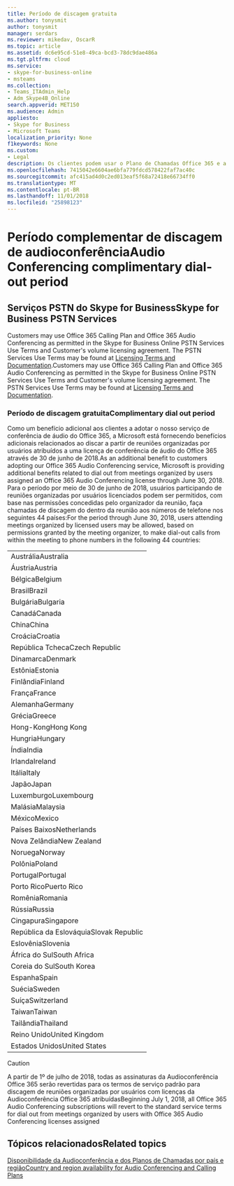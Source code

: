 ```yaml
---
title: Período de discagem gratuita
ms.author: tonysmit
author: tonysmit
manager: serdars
ms.reviewer: mikedav, OscarR
ms.topic: article
ms.assetid: dc6e95cd-51e8-49ca-bcd3-78dc9dae486a
ms.tgt.pltfrm: cloud
ms.service:
- skype-for-business-online
- msteams
ms.collection:
- Teams_ITAdmin_Help
- Adm_Skype4B_Online
search.appverid: MET150
ms.audience: Admin
appliesto:
- Skype for Business
- Microsoft Teams
localization_priority: None
f1keywords: None
ms.custom:
- Legal
description: Os clientes podem usar o Plano de Chamadas Office 365 e a Audioconferência Office 365, conforme permitido nos Termos de Uso de Serviços PSTN do Skype for Business Online e no contrato de licenciamento por volume do Cliente.
ms.openlocfilehash: 7415042e6604ae6bfa779fdcd578422faf7ac40c
ms.sourcegitcommit: afc415ad4d0c2ed013eaf5f68a72418e66734ff0
ms.translationtype: MT
ms.contentlocale: pt-BR
ms.lasthandoff: 11/01/2018
ms.locfileid: "25898123"
---
```

# <a name="audio-conferencing-complimentary-dial-out-period"></a><span data-ttu-id="b87cf-103">Período complementar de discagem de audioconferência</span><span class="sxs-lookup"><span data-stu-id="b87cf-103">Audio Conferencing complimentary dial-out period</span></span>

## <a name="skype-for-business-pstn-services"></a><span data-ttu-id="b87cf-104">Serviços PSTN do Skype for Business</span><span class="sxs-lookup"><span data-stu-id="b87cf-104">Skype for Business PSTN Services</span></span>

<span data-ttu-id="b87cf-p101">Customers may use Office 365 Calling Plan and Office 365 Audio Conferencing as permitted in the Skype for Business Online PSTN Services Use Terms and Customer's volume licensing agreement. The PSTN Services Use Terms may be found at [Licensing Terms and Documentation](http://www.microsoftvolumelicensing.com/DocumentSearch.aspx?Mode=2&amp;Keyword=PSTN).</span><span class="sxs-lookup"><span data-stu-id="b87cf-p101">Customers may use Office 365 Calling Plan and Office 365 Audio Conferencing as permitted in the Skype for Business Online PSTN Services Use Terms and Customer's volume licensing agreement. The PSTN Services Use Terms may be found at [Licensing Terms and Documentation](http://www.microsoftvolumelicensing.com/DocumentSearch.aspx?Mode=2&amp;Keyword=PSTN).</span></span>
  
### <a name="complimentary-dial-out-period"></a><span data-ttu-id="b87cf-107">Período de discagem gratuita</span><span class="sxs-lookup"><span data-stu-id="b87cf-107">Complimentary dial out period</span></span>

<span data-ttu-id="b87cf-108">Como um benefício adicional aos clientes a adotar o nosso serviço de conferência de áudio do Office 365, a Microsoft está fornecendo benefícios adicionais relacionados ao discar a partir de reuniões organizadas por usuários atribuídos a uma licença de conferência de áudio do Office 365 através de 30 de junho de 2018.</span><span class="sxs-lookup"><span data-stu-id="b87cf-108">As an additional benefit to customers adopting our Office 365 Audio Conferencing service, Microsoft is providing additional benefits related to dial out from meetings organized by users assigned an Office 365 Audio Conferencing license through June 30, 2018.</span></span> <span data-ttu-id="b87cf-109">Para o período por meio de 30 de junho de 2018, usuários participando de reuniões organizadas por usuários licenciados podem ser permitidos, com base nas permissões concedidas pelo organizador da reunião, faça chamadas de discagem do dentro da reunião aos números de telefone nos seguintes 44 países:</span><span class="sxs-lookup"><span data-stu-id="b87cf-109">For the period through June 30, 2018, users attending meetings organized by licensed users may be allowed, based on permissions granted by the meeting organizer, to make dial-out calls from within the meeting to phone numbers in the following 44 countries:</span></span>
  
|    |
|-----|
|<span data-ttu-id="b87cf-110">Austrália</span><span class="sxs-lookup"><span data-stu-id="b87cf-110">Australia</span></span>  <br/> |
|<span data-ttu-id="b87cf-111">Áustria</span><span class="sxs-lookup"><span data-stu-id="b87cf-111">Austria</span></span>  <br/> |
|<span data-ttu-id="b87cf-112">Bélgica</span><span class="sxs-lookup"><span data-stu-id="b87cf-112">Belgium</span></span>  <br/> |
|<span data-ttu-id="b87cf-113">Brasil</span><span class="sxs-lookup"><span data-stu-id="b87cf-113">Brazil</span></span>  <br/> |
|<span data-ttu-id="b87cf-114">Bulgária</span><span class="sxs-lookup"><span data-stu-id="b87cf-114">Bulgaria</span></span>  <br/> |
|<span data-ttu-id="b87cf-115">Canadá</span><span class="sxs-lookup"><span data-stu-id="b87cf-115">Canada</span></span>  <br/> |
|<span data-ttu-id="b87cf-116">China</span><span class="sxs-lookup"><span data-stu-id="b87cf-116">China</span></span>  <br/> |
|<span data-ttu-id="b87cf-117">Croácia</span><span class="sxs-lookup"><span data-stu-id="b87cf-117">Croatia</span></span>  <br/> |
|<span data-ttu-id="b87cf-118">República Tcheca</span><span class="sxs-lookup"><span data-stu-id="b87cf-118">Czech Republic</span></span>  <br/> |
|<span data-ttu-id="b87cf-119">Dinamarca</span><span class="sxs-lookup"><span data-stu-id="b87cf-119">Denmark</span></span>  <br/> |
|<span data-ttu-id="b87cf-120">Estônia</span><span class="sxs-lookup"><span data-stu-id="b87cf-120">Estonia</span></span>  <br/> |
|<span data-ttu-id="b87cf-121">Finlândia</span><span class="sxs-lookup"><span data-stu-id="b87cf-121">Finland</span></span>  <br/> |
|<span data-ttu-id="b87cf-122">França</span><span class="sxs-lookup"><span data-stu-id="b87cf-122">France</span></span>  <br/> |
|<span data-ttu-id="b87cf-123">Alemanha</span><span class="sxs-lookup"><span data-stu-id="b87cf-123">Germany</span></span>  <br/> |
|<span data-ttu-id="b87cf-124">Grécia</span><span class="sxs-lookup"><span data-stu-id="b87cf-124">Greece</span></span>  <br/> |
|<span data-ttu-id="b87cf-125">Hong-Kong</span><span class="sxs-lookup"><span data-stu-id="b87cf-125">Hong Kong</span></span>  <br/> |
|<span data-ttu-id="b87cf-126">Hungria</span><span class="sxs-lookup"><span data-stu-id="b87cf-126">Hungary</span></span>  <br/> |
|<span data-ttu-id="b87cf-127">Índia</span><span class="sxs-lookup"><span data-stu-id="b87cf-127">India</span></span>  <br/> |
|<span data-ttu-id="b87cf-128">Irlanda</span><span class="sxs-lookup"><span data-stu-id="b87cf-128">Ireland</span></span>  <br/> |
|<span data-ttu-id="b87cf-129">Itália</span><span class="sxs-lookup"><span data-stu-id="b87cf-129">Italy</span></span>  <br/> |
|<span data-ttu-id="b87cf-130">Japão</span><span class="sxs-lookup"><span data-stu-id="b87cf-130">Japan</span></span>  <br/> |
|<span data-ttu-id="b87cf-131">Luxemburgo</span><span class="sxs-lookup"><span data-stu-id="b87cf-131">Luxembourg</span></span>  <br/> |
|<span data-ttu-id="b87cf-132">Malásia</span><span class="sxs-lookup"><span data-stu-id="b87cf-132">Malaysia</span></span>  <br/> |
|<span data-ttu-id="b87cf-133">México</span><span class="sxs-lookup"><span data-stu-id="b87cf-133">Mexico</span></span>  <br/> |
|<span data-ttu-id="b87cf-134">Países Baixos</span><span class="sxs-lookup"><span data-stu-id="b87cf-134">Netherlands</span></span>  <br/> |
|<span data-ttu-id="b87cf-135">Nova Zelândia</span><span class="sxs-lookup"><span data-stu-id="b87cf-135">New Zealand</span></span>  <br/> |
|<span data-ttu-id="b87cf-136">Noruega</span><span class="sxs-lookup"><span data-stu-id="b87cf-136">Norway</span></span>  <br/> |
|<span data-ttu-id="b87cf-137">Polônia</span><span class="sxs-lookup"><span data-stu-id="b87cf-137">Poland</span></span>  <br/> |
|<span data-ttu-id="b87cf-138">Portugal</span><span class="sxs-lookup"><span data-stu-id="b87cf-138">Portugal</span></span>  <br/> |
|<span data-ttu-id="b87cf-139">Porto Rico</span><span class="sxs-lookup"><span data-stu-id="b87cf-139">Puerto Rico</span></span>  <br/> |
|<span data-ttu-id="b87cf-140">Romênia</span><span class="sxs-lookup"><span data-stu-id="b87cf-140">Romania</span></span>  <br/> |
|<span data-ttu-id="b87cf-141">Rússia</span><span class="sxs-lookup"><span data-stu-id="b87cf-141">Russia</span></span>  <br/> |
|<span data-ttu-id="b87cf-142">Cingapura</span><span class="sxs-lookup"><span data-stu-id="b87cf-142">Singapore</span></span>  <br/> |
|<span data-ttu-id="b87cf-143">República da Eslováquia</span><span class="sxs-lookup"><span data-stu-id="b87cf-143">Slovak Republic</span></span>  <br/> |
|<span data-ttu-id="b87cf-144">Eslovênia</span><span class="sxs-lookup"><span data-stu-id="b87cf-144">Slovenia</span></span>  <br/> |
|<span data-ttu-id="b87cf-145">África do Sul</span><span class="sxs-lookup"><span data-stu-id="b87cf-145">South Africa</span></span>  <br/> |
|<span data-ttu-id="b87cf-146">Coreia do Sul</span><span class="sxs-lookup"><span data-stu-id="b87cf-146">South Korea</span></span>  <br/> |
|<span data-ttu-id="b87cf-147">Espanha</span><span class="sxs-lookup"><span data-stu-id="b87cf-147">Spain</span></span>  <br/> |
|<span data-ttu-id="b87cf-148">Suécia</span><span class="sxs-lookup"><span data-stu-id="b87cf-148">Sweden</span></span>  <br/> |
|<span data-ttu-id="b87cf-149">Suíça</span><span class="sxs-lookup"><span data-stu-id="b87cf-149">Switzerland</span></span>  <br/> |
|<span data-ttu-id="b87cf-150">Taiwan</span><span class="sxs-lookup"><span data-stu-id="b87cf-150">Taiwan</span></span>  <br/> |
|<span data-ttu-id="b87cf-151">Tailândia</span><span class="sxs-lookup"><span data-stu-id="b87cf-151">Thailand</span></span>  <br/> |
|<span data-ttu-id="b87cf-152">Reino Unido</span><span class="sxs-lookup"><span data-stu-id="b87cf-152">United Kingdom</span></span>  <br/> |
|<span data-ttu-id="b87cf-153">Estados Unidos</span><span class="sxs-lookup"><span data-stu-id="b87cf-153">United States</span></span>  <br/> |
   
> [!CAUTION]
> <span data-ttu-id="b87cf-154">A partir de 1º de julho de 2018, todas as assinaturas da Audioconferência Office 365 serão revertidas para os termos de serviço padrão para discagem de reuniões organizadas por usuários com licenças da Audioconferência Office 365 atribuídas</span><span class="sxs-lookup"><span data-stu-id="b87cf-154">Beginning July 1, 2018, all Office 365 Audio Conferencing subscriptions will revert to the standard service terms for dial out from meetings organized by users with Office 365 Audio Conferencing licenses assigned</span></span> 
  
## <a name="related-topics"></a><span data-ttu-id="b87cf-155">Tópicos relacionados</span><span class="sxs-lookup"><span data-stu-id="b87cf-155">Related topics</span></span>
[<span data-ttu-id="b87cf-156">Disponibilidade da Audioconferência e dos Planos de Chamadas por país e região</span><span class="sxs-lookup"><span data-stu-id="b87cf-156">Country and region availability for Audio Conferencing and Calling Plans</span></span>](country-and-region-availability-for-audio-conferencing-and-calling-plans/country-and-region-availability-for-audio-conferencing-and-calling-plans.md)
